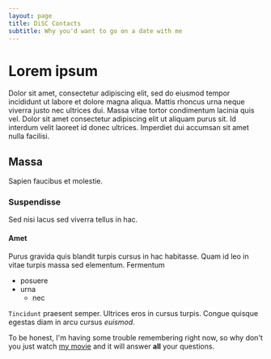 ```yaml
---
layout: page
title: DiSC Contacts
subtitle: Why you'd want to go on a date with me
---
```


# Lorem ipsum 
Dolor sit amet, consectetur adipiscing elit, sed do eiusmod tempor incididunt ut labore et dolore magna aliqua. Mattis rhoncus urna neque viverra justo nec ultrices dui. Massa vitae tortor condimentum lacinia quis vel. Dolor sit amet consectetur adipiscing elit ut aliquam purus sit. Id interdum velit laoreet id donec ultrices. Imperdiet dui accumsan sit amet nulla facilisi. 

## Massa 
Sapien faucibus et molestie. 

### Suspendisse 
Sed nisi lacus sed viverra tellus in hac. 

#### Amet 
Purus gravida quis blandit turpis cursus in hac habitasse. Quam id leo in vitae turpis massa sed elementum. Fermentum 
 * posuere 
 * urna 
    * nec 

```Tincidunt``` 
praesent semper. Ultrices eros in cursus turpis. Congue quisque egestas diam in arcu cursus *euismod*.

To be honest, I'm having some trouble remembering right now, so why don't you just watch [my movie](https://en.wikipedia.org/wiki/The_Princess_Bride_%28film%29) and it will answer **all** your questions.
